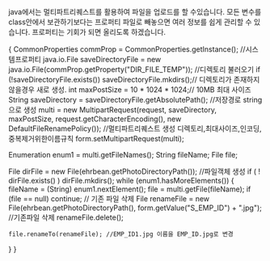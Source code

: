 java에서는 멀티파트리퀘스트를 활용하여 파일을 업로드를 할 수있습니다.
모든 변수를 class안에서 보관하기보다는 프로퍼티 파일로 빼놓으면 여러 정보를 쉽게 관리할 수 있습니다.
프로퍼티는 기회가 되면 올리도록 하겠습니다.


{
CommonProperties commProp = CommonProperties.getInstance(); //시스템프로퍼티
java.io.File saveDirectoryFile = new java.io.File(commProp.getProperty("DIR_FILE_TEMP")); //디렉토리 불러오기
if (!saveDirectoryFile.exists()) saveDirectoryFile.mkdirs();// 디렉토리가 존재하지 않을경우 새로 생성.
int maxPostSize = 10 * 1024 * 1024;// 10MB 최대 사이즈
String saveDirectory = saveDirectoryFile.getAbsolutePath(); //저장경로 string으로 생성
multi = new MultipartRequest(request, saveDirectory, maxPostSize, request.getCharacterEncoding(), new DefaultFileRenamePolicy()); //멀티파트리퀘스트 생성 디렉토리,최대사이즈,인코딩,중복제거위한이름규칙
form.setMultipartRequest(multi);

Enumeration enum1 = multi.getFileNames();
String fileName;
File file;

File dirFile = new File(ehrbean.getPhotoDirectoryPath()); //파일객체 생성
if ( ! dirFile.exists() ) dirFile.mkdirs();
while (enum1.hasMoreElements())
{
    fileName = (String) enum1.nextElement();
    file = multi.getFile(fileName);
    if (file == null) continue;
    // 기존 파일 삭제
    File renameFile = new File(ehrbean.getPhotoDirectoryPath(), form.getValue("S_EMP_ID") + ".jpg"); //기존파일 삭제
    renameFile.delete();

    file.renameTo(renameFile); //EMP_ID1.jpg 이름을 EMP_ID.jpg로 변경
}
}
